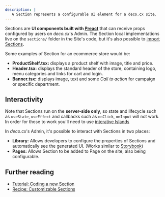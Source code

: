 ```yaml
---
description: |
   A Section represents a configurable UI element for a deco.cx site.
---
```


Sections are **UI components built with [Preact](https://preactjs.com/)** that
can receive props configured by users on _deco.cx_'s Admin. The Section local
implementations live on the `sections/` folder in the Site's code, but it's also
possible to [import Sections](/docs/en/tutorials/importing-other-sites).

Some examples of Section for an ecommerce store would be:

- **ProductShelf.tsx:** displays a product shelf with image, title and price.
- **Header.tsx:** displays the standard header of the store, containing logo,
  menu categories and links for cart and login.
- **Banner.tsx:** displays image, text and some _Call to action_ for campaign or
  specific department.

## Interactivity

Note that Sections run on the **server-side only**, so state and lifecycle such
as `useState`, `useEffect` and callbacks such as `onClick`, `onInput` will not
work. In order for those to work you'll need to use
[interative Islands](https://fresh.deno.dev/docs/concepts/islands)

In _deco.cx_'s Admin, it's possible to interact with Sections in two places:

- **Library:** Allows developers to configure the properties of Sections and
  automatically see the generated UI. (Works similar to
  [Storybook](https://storybook.js.org/))
- **Pages:** Allows Section to be added to Page on the site, also being
  configurable.

## Further reading

- [Tutorial: Coding a new Section](docs/en/tutorials/creating-a-section)
- [Recipe: Customizable Sections](docs/en/recipes/customizable-sections)
